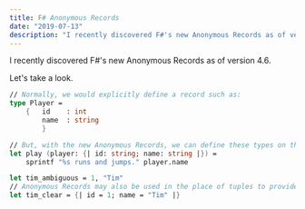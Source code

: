 ```yaml
---
title: F# Anonymous Records
date: "2019-07-13"
description: "I recently discovered F#'s new Anonymous Records as of version 4.6."
---
```


I recently discovered F#'s new Anonymous Records as of version 4.6.

Let's take a look.

```fsharp
// Normally, we would explicitly define a record such as:
type Player =
    {   id    : int
        name  : string
        }

// But, with the new Anonymous Records, we can define these types on the fly as we need them.
let play (player: {| id: string; name: string |}) = 
    sprintf "%s runs and jumps." player.name

let tim_ambiguous = 1, "Tim"
// Anonymous Records may also be used in the place of tuples to provide names to the values.
let tim_clear = {| id = 1; name = "Tim" |}
```
